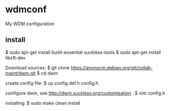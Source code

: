 # wdmconf
My WDM configuration

## install

$ sudo apt-get install build-essential suckless-tools
$ sudo apt-get install libxft-dev

Download sources:
$ git clone https://anonscm.debian.org/git/collab-maint/dwm.git
$ cd dwm

create config file:
$ cp config.def.h config.h

configure dwm, see http://dwm.suckless.org/customisation :
$ vim config.h

installing:
$ sudo make clean install


